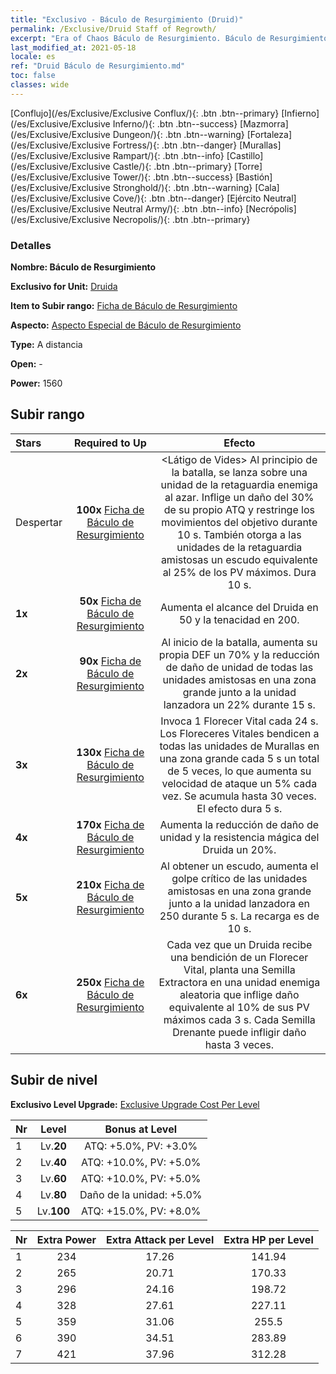 ```yaml
---
title: "Exclusivo - Báculo de Resurgimiento (Druid)"
permalink: /Exclusive/Druid Staff of Regrowth/
excerpt: "Era of Chaos Báculo de Resurgimiento. Báculo de Resurgimiento. Era of Chaos Exclusivo Báculo de Resurgimiento. Druida Exclusivo."
last_modified_at: 2021-05-18
locale: es
ref: "Druid Báculo de Resurgimiento.md"
toc: false
classes: wide
---
```

 [Conflujo](/es/Exclusive/Exclusive Conflux/){: .btn .btn--primary} [Infierno](/es/Exclusive/Exclusive Inferno/){: .btn .btn--success} [Mazmorra](/es/Exclusive/Exclusive Dungeon/){: .btn .btn--warning} [Fortaleza](/es/Exclusive/Exclusive Fortress/){: .btn .btn--danger} [Murallas](/es/Exclusive/Exclusive Rampart/){: .btn .btn--info} [Castillo](/es/Exclusive/Exclusive Castle/){: .btn .btn--primary} [Torre](/es/Exclusive/Exclusive Tower/){: .btn .btn--success} [Bastión](/es/Exclusive/Exclusive Stronghold/){: .btn .btn--warning} [Cala](/es/Exclusive/Exclusive Cove/){: .btn .btn--danger} [Ejército Neutral](/es/Exclusive/Exclusive Neutral Army/){: .btn .btn--info} [Necrópolis](/es/Exclusive/Exclusive Necropolis/){: .btn .btn--primary} 

### Detalles
 **Nombre: Báculo de Resurgimiento** 

 **Exclusivo for Unit:** [Druida](/es/units/Druid/) 

 **Item to Subir rango:** [Ficha de Báculo de Resurgimiento](/ItemsES/con_977/)

 **Aspecto:** [Aspecto Especial de Báculo de Resurgimiento](/ItemsES/con_645/)

 **Type:** A distancia

 **Open:** -

 **Power:** 1560

## Subir rango

  |     Stars    |  Required to Up | Efecto |
  |:-------------|:---------------:|:---------------:|
  |  Despertar  | **100x** [Ficha de Báculo de Resurgimiento](/ItemsES/con_977/) | <Látigo de Vides> Al principio de la batalla, se lanza sobre una unidad de la retaguardia enemiga al azar. Inflige un daño del 30% de su propio ATQ y restringe los movimientos del objetivo durante 10 s. También otorga a las unidades de la retaguardia amistosas un escudo equivalente al 25% de los PV máximos. Dura 10 s. |
  | **1x** <i class="fas fa-star"/> | **50x** [Ficha de Báculo de Resurgimiento](/ItemsES/con_977/) | Aumenta el alcance del Druida en 50 y la tenacidad en 200. |
  | **2x** <i class="fas fa-star"/> | **90x** [Ficha de Báculo de Resurgimiento](/ItemsES/con_977/) | Al inicio de la batalla, aumenta su propia DEF un 70% y la reducción de daño de unidad de todas las unidades amistosas en una zona grande junto a la unidad lanzadora un 22% durante 15 s. |
  | **3x** <i class="fas fa-star"/> | **130x** [Ficha de Báculo de Resurgimiento](/ItemsES/con_977/) | <Florecer Vital> Invoca 1 Florecer Vital cada 24 s. Los Floreceres Vitales bendicen a todas las unidades de Murallas en una zona grande cada 5 s un total de 5 veces, lo que aumenta su velocidad de ataque un 5% cada vez. Se acumula hasta 30 veces. El efecto dura 5 s. |
  | **4x** <i class="fas fa-star"/> | **170x** [Ficha de Báculo de Resurgimiento](/ItemsES/con_977/) | Aumenta la reducción de daño de unidad y la resistencia mágica del Druida un 20%. |
  | **5x** <i class="fas fa-star"/> | **210x** [Ficha de Báculo de Resurgimiento](/ItemsES/con_977/) | Al obtener un escudo, aumenta el golpe crítico de las unidades amistosas en una zona grande junto a la unidad lanzadora en 250 durante 5 s. La recarga es de 10 s. |
  | **6x** <i class="fas fa-star"/> | **250x** [Ficha de Báculo de Resurgimiento](/ItemsES/con_977/) | <Semilla Drenante> Cada vez que un Druida recibe una bendición de un Florecer Vital, planta una Semilla Extractora en una unidad enemiga aleatoria que inflige daño equivalente al 10% de sus PV máximos cada 3 s. Cada Semilla Drenante puede infligir daño hasta 3 veces. |


## Subir de nivel
 **Exclusivo Level Upgrade:** [Exclusive Upgrade Cost Per Level](/Exclusive/ExclusiveUpgradeCostPerLevel/)

  |  Nr  |   Level  | Bonus at Level |
  |:-----|:--------:|:--------------:|
  | 1 | Lv.**20** | ATQ: +5.0%, PV: +3.0% |
  | 2 | Lv.**40** | ATQ: +10.0%, PV: +5.0% |
  | 3 | Lv.**60** | ATQ: +10.0%, PV: +5.0% |
  | 4 | Lv.**80** | Daño de la unidad: +5.0% |
  | 5 | Lv.**100** | ATQ: +15.0%, PV: +8.0% |


  |  Nr  |  Extra Power | Extra Attack per Level | Extra HP per Level |
  |:-----|:--------:|:--------:|:--------:|
  | 1 | 234 | 17.26 | 141.94 |
  | 2 | 265 | 20.71 | 170.33 |
  | 3 | 296 | 24.16 | 198.72 |
  | 4 | 328 | 27.61 | 227.11 |
  | 5 | 359 | 31.06 | 255.5 |
  | 6 | 390 | 34.51 | 283.89 |
  | 7 | 421 | 37.96 | 312.28 |


